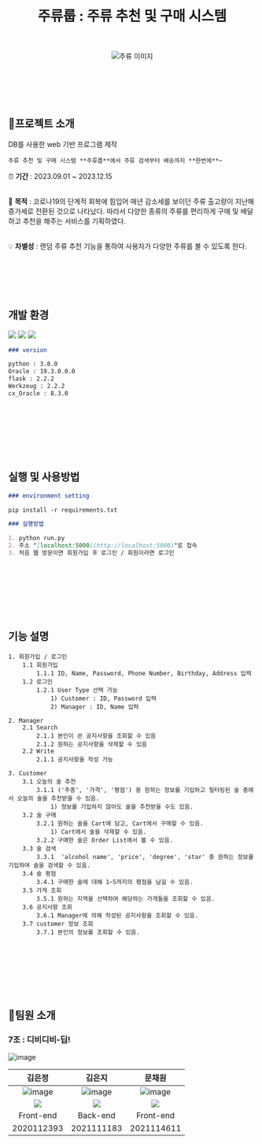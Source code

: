 <div align="center">
  <h1>주류룹 : 주류 추천 및 구매 시스템</h1>
</div>
<br> </br>

<div align="center">
  <img src="https://github.com/mchaewon/alcohol_order_service/assets/94179998/d4dd6885-d332-4255-bc03-50b377ae7eb6" alt="주류 이미지">
</div>

<br> </br>
<br> </br>

## 🍺프로젝트 소개

DB를 사용한 web 기반 프로그램 제작

```
주류 추천 및 구매 시스템 **주류룹**에서 주류 검색부터 배송까지 **한번에**~
```

⏰ **기간** : 2023.09.01 ~ 2023.12.15
<br> </br>

📝 **목적** : 코로나19의 단계적 회복에 힘입어 매년 감소세를 보이던 주류 출고량이 지난해 증가세로 전환된 것으로 나타났다. 따라서 다양한 종류의 주류를 편리하게 구매 및 배달하고 추천을 해주는 서비스를 기획하였다.
<br> </br>

💡 **차별성** : 랜덤 주류 추천 기능을 통하여 사용자가 다양한 주류를 볼 수 있도록 한다.
<br> </br>
<br> </br>
<br> </br>

## 개발 환경

<img src="https://img.shields.io/badge/python-3776AB?style=flat-square&logo=python&logoColor=white"/> <img src="https://img.shields.io/badge/oracle-F80000?style=flat-square&logo=oracle&logoColor=white"/> <img src="https://img.shields.io/badge/flask-000000?style=flat-square&logo=flask&logoColor=white"/>

```markdown
### version

python : 3.8.0
Oracle : 19.3.0.0.0
flask : 2.2.2
Werkzeug : 2.2.2
cx_Oracle : 8.3.0
```

<br> </br>
<br> </br>
<br> </br>

## 실행 및 사용방법

```markdown
### environment setting

pip install -r requirements.txt

### 실행방법

1. python run.py
2. 주소 "[localhost:5000](http://localhost:5000)"로 접속
3. 처음 웹 방문이면 회원가입 후 로그인 / 회원이라면 로그인
```

<br> </br>
<br> </br>
<br> </br>

## 기능 설명

```
1. 회원가입 / 로그인
	1.1 회원가입
		1.1.1 ID, Name, Password, Phone Number, Birthday, Address 입력
	1.2 로그인
		1.2.1 User Type 선택 가능
			1) Customer : ID, Password 입력
			2) Manager : ID, Name 입력

2. Manager
	2.1 Search
		2.1.1 본인이 쓴 공지사항을 조회할 수 있음
		2.1.2 원하는 공지사항을 삭제할 수 있음
	2.2 Write
		2.1.1 공지사항을 작성 가능

3. Customer
	3.1 오늘의 술 추천
		3.1.1 ('주종', '가격', '평점') 중 원하는 정보를 기입하고 필터링된 술 중에서 오늘의 술을 추천받을 수 있음.
			1) 정보를 기입하지 않아도 술을 추천받을 수도 있음.
	3.2 술 구매
		3.2.1 원하는 술을 Cart에 담고, Cart에서 구매할 수 있음.
			1) Cart에서 술을 삭제할 수 있음.
		3.2.2 구매한 술은 Order List에서 볼 수 있음.
	3.3 술 검색
		3.3.1  'alcohol name', 'price', 'degree', 'star' 중 원하는 정보를 기입하여 술을 검색할 수 있음.
	3.4 술 평점
		3.4.1 구매한 술에 대해 1~5까지의 평점을 남길 수 있음.
	3.5 가게 조회
		3.5.1 원하는 지역을 선택하여 해당하는 가게들을 조회할 수 있음.
	3.6 공지사항 조회
		3.6.1 Manager에 의해 작성된 공지사항을 조회할 수 있음.
	3.7 customer 정보 조회
		3.7.1 본인의 정보를 조회할 수 있음.
```

<br> </br>
<br> </br>
<br> </br>

## 🐣팀원 소개

### 7조 : 디비디비-딥!


![image](https://github.com/mchaewon/alcohol_order_service/assets/94179998/ec4d7b5f-cc86-48a7-bd68-af42690c532e)


|                                                                                  김은정                                                                                  |                                                                                   김은지                                                                                   |                                                                                  문채원                                                                                  |
| :----------------------------------------------------------------------------------------------------------------------------------------------------------------------: | :------------------------------------------------------------------------------------------------------------------------------------------------------------------------: | :----------------------------------------------------------------------------------------------------------------------------------------------------------------------: |
|                                                      ![image](https://avatars.githubusercontent.com/u/94179998?v=4)                                                      |                                                       ![image](https://avatars.githubusercontent.com/u/87495422?v=4)                                                       |                                                     ![image](https://avatars.githubusercontent.com/u/111948424?v=4)                                                      |
| <a href="https://github.com/ezzkimm/" target="_blank"><img src="https://img.shields.io/badge/github-%23121011.svg?style=for-the-badge&logo=github&logoColor=white"/></a> | <a href="https://github.com/EunJiKim02" target="_blank"><img src="https://img.shields.io/badge/github-%23121011.svg?style=for-the-badge&logo=github&logoColor=white"/></a> | <a href="https://github.com/mchaewon" target="_blank"><img src="https://img.shields.io/badge/github-%23121011.svg?style=for-the-badge&logo=github&logoColor=white"/></a> |
|                                                                                Front-end                                                                                 |                                                                                 Back-end                                                                                  |                                                                                 Front-end                                                                                 |
|                                                                                2020112393                                                                                |                                                                                 2021111183                                                                                 |                                                                                2021114611                                                                                |

<br> </br>
<br> </br>
<br> </br>
